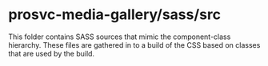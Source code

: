 # prosvc-media-gallery/sass/src

This folder contains SASS sources that mimic the component-class hierarchy. These files
are gathered in to a build of the CSS based on classes that are used by the build.
